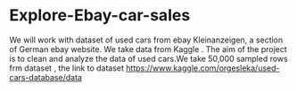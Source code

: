 # Explore-Ebay-car-sales
We will work with dataset of used cars from ebay Kleinanzeigen, a section of German ebay website. We take data from Kaggle . The aim of the project is to clean and analyze the data of used cars.We take 50,000 sampled rows frm dataset , the link to dataset https://www.kaggle.com/orgesleka/used-cars-database/data
